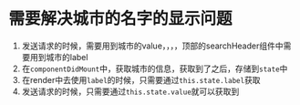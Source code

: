 # 需要解决城市的名字的显示问题

1. 发送请求的时候，需要用到城市的value，，，，顶部的searchHeader组件中需要用到城市的label
2. 在`componentDidMount`中，获取城市的信息，获取到了之后，存储到`state`中
3. 在render中去使用`label`的时候，只需要通过`this.state.label`获取
4. 发送请求的时候，只需要通过`this.state.value`就可以获取到
